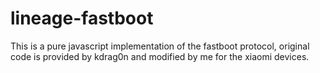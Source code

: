 # lineage-fastboot
This is a pure javascript implementation of the fastboot protocol, original code is provided by kdrag0n and modified by me for the xiaomi devices.
